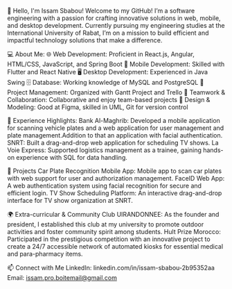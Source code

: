 👋 Hello, I'm Issam Sbabou!
Welcome to my GitHub! I’m a software engineering with a passion for crafting innovative solutions in web, mobile, and desktop development. Currently pursuing my engineering studies at the International University of Rabat, I’m on a mission to build efficient and impactful technology solutions that make a difference.

💻 About Me:
🌐 Web Development: Proficient in React.js, Angular, HTML/CSS, JavaScript, and Spring Boot
📱 Mobile Development: Skilled with Flutter and React Native
🖥️ Desktop Development: Experienced in Java Swing
🗄️ Database: Working knowledge of MySQL and PostgreSQL
💼 Project Management: Organized with Gantt Project and Trello
👥 Teamwork & Collaboration: Collaborative and enjoy team-based projects
🎨 Design & Modeling: Good at Figma, skilled in UML, Git for version control

🌟 Experience Highlights:
Bank Al-Maghrib: Developed a mobile application for scanning vehicle plates and a web application for user management and plate management.Addition to that an application with facial authentication.
SNRT: Built a drag-and-drop web application for scheduling TV shows.
La Voie Express: Supported logistics management as a trainee, gaining hands-on experience with SQL for data handling.

🚀 Projects
Car Plate Recognition Mobile App: Mobile app to scan car plates with web support for user and authorization management.
FaceID Web App: A web authentication system using facial recognition for secure and efficient login.
TV Show Scheduling Platform: An interactive drag-and-drop interface for TV show organization at SNRT.

🌍 Extra-curricular & Community
Club UIRANDONNEE: As the founder and president, I established this club at my university to promote outdoor activities and foster community spirit among students.
Hult Prize Morocco: Participated in the prestigious competition with an innovative project to create a 24/7 accessible network of automated kiosks for essential medical and para-pharmacy items.

📫 Connect with Me
LinkedIn: linkedin.com/in/issam-sbabou-2b95352aa
Email: issam.pro.boitemail@gmail.com
